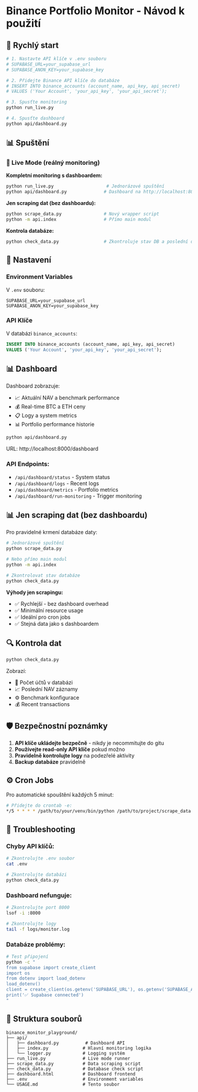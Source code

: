 # Binance Portfolio Monitor - Návod k použití

## 🚀 Rychlý start

```bash
# 1. Nastavte API klíče v .env souboru
# SUPABASE_URL=your_supabase_url
# SUPABASE_ANON_KEY=your_supabase_key

# 2. Přidejte Binance API klíče do databáze
# INSERT INTO binance_accounts (account_name, api_key, api_secret)
# VALUES ('Your Account', 'your_api_key', 'your_api_secret');

# 3. Spusťte monitoring
python run_live.py

# 4. Spusťte dashboard
python api/dashboard.py
```

## 📊 Spuštění

### 🔴 Live Mode (reálný monitoring)

**Kompletní monitoring s dashboardem:**
```bash
python run_live.py                    # Jednorázové spuštění
python api/dashboard.py              # Dashboard na http://localhost:8000/dashboard
```

**Jen scraping dat (bez dashboardu):**
```bash
python scrape_data.py                # Nový wrapper script
python -m api.index                  # Přímo main modul
```

**Kontrola databáze:**
```bash
python check_data.py                 # Zkontroluje stav DB a poslední data
```

## 🔧 Nastavení

### Environment Variables

V `.env` souboru:
```
SUPABASE_URL=your_supabase_url
SUPABASE_ANON_KEY=your_supabase_key
```

### API Klíče

V databázi `binance_accounts`:
```sql
INSERT INTO binance_accounts (account_name, api_key, api_secret)
VALUES ('Your Account', 'your_api_key', 'your_api_secret');
```

## 📊 Dashboard

Dashboard zobrazuje:
- 📈 Aktuální NAV a benchmark performance
- 💰 Real-time BTC a ETH ceny
- 📋 Logy a system metrics
- 📊 Portfolio performance historie

```bash
python api/dashboard.py
```

URL: http://localhost:8000/dashboard

### API Endpoints:
- `/api/dashboard/status` - System status
- `/api/dashboard/logs` - Recent logs
- `/api/dashboard/metrics` - Portfolio metrics
- `/api/dashboard/run-monitoring` - Trigger monitoring

## 📊 Jen scraping dat (bez dashboardu)

Pro pravidelné krmení databáze daty:

```bash
# Jednorázové spuštění
python scrape_data.py

# Nebo přímo main modul
python -m api.index

# Zkontrolovat stav databáze
python check_data.py
```

**Výhody jen scrapingu:**
- ✅ Rychlejší - bez dashboard overhead
- ✅ Minimální resource usage
- ✅ Ideální pro cron jobs
- ✅ Stejná data jako s dashboardem

## 🔍 Kontrola dat

```bash
python check_data.py
```

Zobrazí:
- 💼 Počet účtů v databázi
- 📈 Poslední NAV záznamy
- ⚙️ Benchmark konfigurace
- 💰 Recent transactions

## 🛡️ Bezpečnostní poznámky

1. **API klíče ukládejte bezpečně** - nikdy je necommitujte do gitu
2. **Používejte read-only API klíče** pokud možno
3. **Pravidelně kontrolujte logy** na podezřelé aktivity
4. **Backup databáze** pravidelně

## ⚙️ Cron Jobs

Pro automatické spouštění každých 5 minut:

```bash
# Přidejte do crontab -e:
*/5 * * * * /path/to/your/venv/bin/python /path/to/project/scrape_data.py >> /var/log/binance_monitor.log 2>&1
```

## 🚨 Troubleshooting

### Chyby API klíčů:
```bash
# Zkontrolujte .env soubor
cat .env

# Zkontrolujte databázi
python check_data.py
```

### Dashboard nefunguje:
```bash
# Zkontrolujte port 8000
lsof -i :8000

# Zkontrolujte logy
tail -f logs/monitor.log
```

### Databáze problémy:
```bash
# Test připojení
python -c "
from supabase import create_client
import os
from dotenv import load_dotenv
load_dotenv()
client = create_client(os.getenv('SUPABASE_URL'), os.getenv('SUPABASE_ANON_KEY'))
print('✅ Supabase connected')
"
```

## 📁 Struktura souborů

```
binance_monitor_playground/
├── api/
│   ├── dashboard.py          # Dashboard API
│   ├── index.py             # Hlavní monitoring logika
│   └── logger.py            # Logging systém
├── run_live.py              # Live mode runner
├── scrape_data.py           # Data scraping script
├── check_data.py            # Database check script
├── dashboard.html           # Dashboard frontend
├── .env                     # Environment variables
└── USAGE.md                 # Tento soubor
```